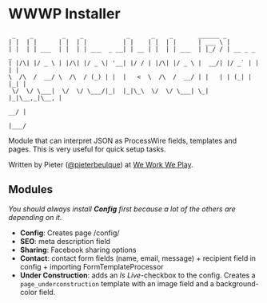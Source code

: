 # WWWP Installer

```
 _    _        _    _            _      _    _       ______ _
| |  | |      | |  | |          | |    | |  | |      | ___ \ |
| |  | | ___  | |  | | ___  _ __| | __ | |  | | ___  | |_/ / | __ _ _   _
| |/\| |/ _ \ | |/\| |/ _ \| '__| |/ / | |/\| |/ _ \ |  __/| |/ _` | | | |
\  /\  /  __/ \  /\  / (_) | |  |   <  \  /\  /  __/ | |   | | (_| | |_| |
 \/  \/ \___|  \/  \/ \___/|_|  |_|\_\  \/  \/ \___| \_|   |_|\__,_|\__, |
                                                                     __/ |
                                                                    |___/
```

Module that can interpret JSON as ProcessWire fields, templates and pages. This is very useful for quick setup tasks.

Written by Pieter ([@pieterbeulque](http://twitter.com/pieterbeulque)) at [We Work We Play](http://weworkweplay.com).

## Modules
*You should always install **Config** first because a lot of the others are depending on it.*

* **Config**: Creates page /config/
* **SEO**: meta description field
* **Sharing**: Facebook sharing options
* **Contact**: contact form fields (name, email, message) + recipient field in config + importing FormTemplateProcessor
* **Under Construction**: adds an *Is Live*-checkbox to the config. Creates a `page_underconstruction` template with an image field and a background-color field.